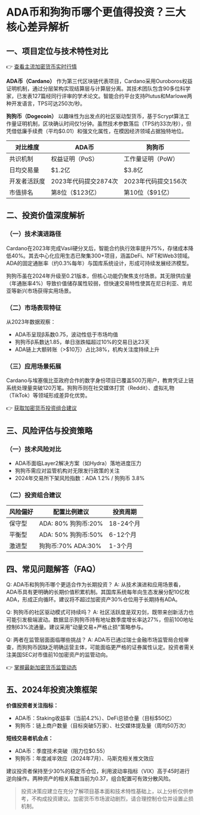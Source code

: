 # ADA币和狗狗币哪个更值得投资？三大核心差异解析

## 一、项目定位与技术特性对比
👉 [查看主流加密货币实时行情](https://bit.ly/okx_welcome)

**ADA币（Cardano）**
作为第三代区块链代表项目，Cardano采用Ouroboros权益证明机制，通过分层架构实现结算层与计算层分离。其技术团队包含90多位科学家，已发表127篇经同行评审的学术论文。智能合约平台支持Plutus和Marlowe两种开发语言，TPS可达250次/秒。

**狗狗币（Dogecoin）**
以趣味性为出发点的社区驱动型货币，基于Scrypt算法工作量证明机制，区块确认时间仅1分钟。虽然技术参数落后（TPS约33次/秒），但凭借低廉手续费（平均$0.01）和强文化属性，在模因经济领域占据独特地位。

| 对比维度       | ADA币                  | 狗狗币                |
|----------------|------------------------|-----------------------|
| 共识机制       | 权益证明（PoS）        | 工作量证明（PoW）     |
| 日均交易量     | $1.2亿                | $3.8亿                |
| 开发者活跃度   | 2023年代码提交2874次  | 2023年代码提交156次   |
| 市值排名       | 第8位（$123亿）        | 第10位（$91亿）       |

## 二、投资价值深度解析

### （一）技术演进路径
Cardano在2023年完成Vasil硬分叉后，智能合约执行效率提升75%，存储成本降低40%。其去中心化应用生态已聚集300+项目，涵盖DeFi、NFT和Web3领域。ADA的固定通胀率（约0.3%每年）与国库系统设计，形成可持续发展经济模型。

狗狗币虽在2024年升级至0.21版本，但核心功能仍聚焦支付场景。其无限供应量（年通胀率4%）导致价值储存属性较弱，但快速交易特性使其在尼日利亚、肯尼亚等新兴市场获得实用场景。

### （二）市场表现特征
从2023年数据观察：
- ADA币呈现β系数0.75，波动性低于市场均值
- 狗狗币β系数达1.85，单日涨跌幅超过10%的交易日达23天
- ADA链上大额转账（>$10万）占比38%，机构关注度持续上升

### （三）应用场景拓展
Cardano与埃塞俄比亚政府合作的数字身份项目已覆盖500万用户，教育凭证上链系统处理量突破120万笔。狗狗币则在社交媒体打赏（Reddit）、虚拟礼物（TikTok）等领域形成差异化优势。

👉 [获取加密货币投资组合建议](https://bit.ly/okx_welcome)

## 三、风险评估与投资策略

### （一）技术风险对比
- ADA币面临Layer2解决方案（如Hydra）落地进度压力
- 狗狗币需应对监管机构对无限发行政策的关注
- 2024年交易所下架风险指数：ADA 1.2% / 狗狗币 3.8%

### （二）投资组合建议
| 风险偏好       | 配置比例建议         | 投资周期       |
|----------------|----------------------|----------------|
| 保守型         | ADA: 80% 狗狗币:20%  | 18-24个月      |
| 平衡型         | ADA: 50% 狗狗币:50%  | 6-12个月       |
| 激进型         | 狗狗币:70% ADA:30%   | 1-3个月        |

## 四、常见问题解答（FAQ）

Q: ADA币和狗狗币哪个更适合作为长期投资？
A: 从技术演进和应用场景看，ADA币具有更明确的长期价值积累机制。其国库系统每年向生态发展分配10亿枚ADA，形成正向循环。建议将不超过加密资产30%仓位用于长期持有ADA。

Q: 狗狗币的社区驱动模式可持续吗？
A: 社区活跃度是双刃剑，既带来创新活力也可能引发极端波动。数据显示狗狗币持有地址数季度增长率达27%，但前100地址控制63%流通量。建议采用"动量交易+严格止损"策略参与。

Q: 两者在监管层面面临哪些挑战？
A: ADA币已通过瑞士金融市场监管局合规审查，而狗狗币因缺乏明确运营主体，可能面临更严格的证券属性认定。投资者需关注美国SEC对市值前10加密资产的监管动向。

👉 [掌握最新加密货币监管动态](https://bit.ly/okx_welcome)

## 五、2024年投资决策框架

**价值投资者关注指标：**
- ADA币：Staking收益率（当前4.2%）、DeFi总锁仓量（目标$50亿）
- 狗狗币：链上商户数量（目标突破5万家）、社交媒体提及量（周均50万次）

**短线交易者机会点：**
- ADA币：季度技术突破（阻力位$0.55）
- 狗狗币：年度减半效应（2024年7月）、马斯克相关推文效应

建议投资者保持至少30%的稳定币仓位，利用波动率指标（VIX）高于45时进行逆向操作。两种资产的相关系数当前为0.37，组合配置可有效分散风险。

> 投资决策应建立在充分了解项目基本面和技术特性基础上，以上分析仅供参考，不构成投资建议。加密货币市场波动剧烈，请合理控制仓位并设置止损机制。